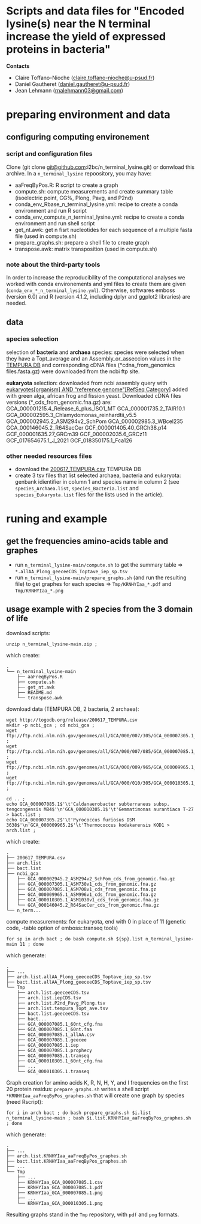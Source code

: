 # Scripts and data files for "Encoded lysine(s) near the N terminal increase the yield of expressed proteins in bacteria"

**Contacts**

- Claire Toffano-Nioche (<claire.toffano-nioche@u-psud.fr>)
- Daniel Gautheret (<daniel.gautheret@u-psud.fr>)
- Jean Lehmann (<rnalehmann03@gmail.com>)

# preparing environment and data

## configuring computing environement

### script and configuration files
Clone (git clone git@github.com:i2bc/n_terminal_lysine.git) or donwload this archive. 
In a `n_terminal_lysine` repoository, you may have:
- aaFreqByPos.R: R script to create a graph
- compute.sh: compute measurements and create summary table (isoelectric point, CG%, Plong, Pavg, and P2nd)
- conda_env_Rbase_n_terminal_lysine.yml: recipe to create a conda environment and run R script
- conda_env_compute_n_terminal_lysine.yml: recipe to create a conda environment and run shell script
- get_nt.awk: get n fisrt nucleotides for each sequence of a multiple fasta file (used in compute.sh)
- prepare_graphs.sh: prepare a shell file to create graph 
- transpose.awk: matrix transposition (used in compute.sh)

### note about the third-party tools
In order to increase the reproducibility of the computational analyses we worked with conda environements and yml files to create them are given (`conda_env_*_n_terminal_lysine.yml`). Otherwise, softwares emboss (version 6.0) and R (version 4.1.2, including dplyr and ggplot2 libraries) are needed.

## data

### species selection

selection of **bacteria** and **archaea** species: species were selected when they have a Topt_average and an Assembly_or_asseccion values in the [TEMPURA DB](http://togodb.org/db/tempura) and corresponding cDNA files (*cdna_from_genomics files.fasta.gz) were downloaded from the ncbi ftp site.

**eukaryota** selection: downloaded from ncbi assembly query with [eukaryotes[organism] AND “reference genome"[RefSeq Category]](https://www.ncbi.nlm.nih.gov/assembly/?term=eukaryotes%5borganism%5d+AND+%E2%80%9Creference+genome%22%5bRefSeq+Category%5d) added with green alga, african frog and fission yeast. 
Downloaded cDNA files versions (*_cds_from_genomic.fna.gz) are:
GCA_000001215.4_Release_6_plus_ISO1_MT GCA_000001735.2_TAIR10.1 GCA_000002595.3_Chlamydomonas_reinhardtii_v5.5 GCA_000002945.2_ASM294v2_SchPom GCA_000002985.3_WBcel235 GCA_000146045.2_R64SacCer GCF_000001405.40_GRCh38.p14 GCF_000001635.27_GRCm39 GCF_000002035.6_GRCz11 GCF_017654675.1_J_2021 GCF_018350175.1_Fca126

### other needed resources files

- download the [200617_TEMPURA.csv](http://togodb.org/release/200617_TEMPURA.csv) TEMPURA DB
- create 3 tsv files that list selected archaea, bacteria and eukaryota: genbank idientifier in column 1 and species name in column 2 (see `species_Archaea.list`, `species_Bacteria.list` and `species_Eukaryota.list` files for the lists used in the article).

# runing and example

## get the frequencies amino-acids table and graphes
- run `n_terminal_lysine-main/compute.sh` to get the summary table => `*.allAA_Plong_geeceeCDS_Toptave_iep_sp.tsv`
- run `n_terminal_lysine-main/prepare_graphs.sh` (and run the resulting file) to get graphes for each species => `Tmp/KRNHYIaa_*.pdf` and `Tmp/KRNHYIaa_*.png`

## usage example with 2 species from the 3 domain of life
download scripts:
```
unzip n_terminal_lysine-main.zip ;
```
which create: 
```
.
└── n_terminal_lysine-main
    ├── aaFreqByPos.R
    ├── compute.sh
    ├── get_nt.awk
    ├── README.md
    └── transpose.awk
```
download data (TEMPURA DB, 2 bacteria, 2 archaea):
```
wget http://togodb.org/release/200617_TEMPURA.csv
mkdir -p ncbi_gca ; cd ncbi_gca ;
wget ftp://ftp.ncbi.nlm.nih.gov/genomes/all/GCA/000/007/305/GCA_000007305.1_ASM730v1/GCA_000007305.1_ASM730v1_cds_from_genomic.fna.gz ;
wget ftp://ftp.ncbi.nlm.nih.gov/genomes/all/GCA/000/007/085/GCA_000007085.1_ASM708v1/GCA_000007085.1_ASM708v1_cds_from_genomic.fna.gz ;
wget ftp://ftp.ncbi.nlm.nih.gov/genomes/all/GCA/000/009/965/GCA_000009965.1_ASM996v1/GCA_000009965.1_ASM996v1_cds_from_genomic.fna.gz ;
wget ftp://ftp.ncbi.nlm.nih.gov/genomes/all/GCA/000/010/305/GCA_000010305.1_ASM1030v1/GCA_000010305.1_ASM1030v1_cds_from_genomic.fna.gz ;

cd .. ;
echo GCA_000007085.1$'\t'Caldanaerobacter subterraneus subsp. tengcongensis MB4$'\n'GCA_000010305.1$'\t'Gemmatimonas aurantiaca T-27 > bact.list ;
echo GCA_000007305.2$'\t'Pyrococcus furiosus DSM 3638$'\n'GCA_000009965.2$'\t'Thermococcus kodakarensis KOD1 > arch.list ;
```
which create: 
```
.
├── 200617_TEMPURA.csv
├── arch.list
├── bact.list
├── ncbi_gca
│   ├── GCA_000002945.2_ASM294v2_SchPom_cds_from_genomic.fna.gz
│   ├── GCA_000007305.1_ASM730v1_cds_from_genomic.fna.gz
│   ├── GCA_000007085.1_ASM708v1_cds_from_genomic.fna.gz
│   ├── GCA_000009965.1_ASM996v1_cds_from_genomic.fna.gz
│   ├── GCA_000010305.1_ASM1030v1_cds_from_genomic.fna.gz
│   └── GCA_000146045.2_R64SacCer_cds_from_genomic.fna.gz
└── n_term...
```
compute measurements:
for eukaryota, end with 0 in place of 11 (genetic code, -table option of emboss::transeq tools)
```
for sp in arch bact ; do bash compute.sh ${sp}.list n_terminal_lysine-main 11 ; done
```

which generate: 
```
.
├── ...
├── arch.list.allAA_Plong_geeceeCDS_Toptave_iep_sp.tsv
├── bact.list.allAA_Plong_geeceeCDS_Toptave_iep_sp.tsv
└── Tmp
    ├── arch.list.geeceeCDS.tsv
    ├── arch.list.iepCDS.tsv
    ├── arch.list.P2nd_Pavg_Plong.tsv
    ├── arch.list.tempura_Topt_ave.tsv
    ├── bact.list.geeceeCDS.tsv
    ├── bact...
    ├── GCA_000007085.1_60nt_cfg.fna
    ├── GCA_000007085.1_60nt.faa
    ├── GCA_000007085.1_allAA.csv
    ├── GCA_000007085.1.geecee
    ├── GCA_000007085.1.iep
    ├── GCA_000007085.1.prophecy
    ├── GCA_000007085.1.transeq
    ├── GCA_000010305.1_60nt_cfg.fna
    ├── ...
    └── GCA_000010305.1.transeq
```
Graph creation for amino acids K, R, N, H, Y, and I frequencies on the first 20 protein residus: 
`prepare_graphs.sh` writes a shell script `*KRNHYIaa_aaFreqByPos_graphes.sh` that will create one graph by species (need Rscript):
```
for i in arch bact ; do bash prepare_graphs.sh $i.list n_terminal_lysine-main ; bash $i.list.KRNHYIaa_aaFreqByPos_graphes.sh ; done
```
which generate: 
```
.
├── ...
├── arch.list.KRNHYIaa_aaFreqByPos_graphes.sh
├── bact.list.KRNHYIaa_aaFreqByPos_graphes.sh
├── ...
└── Tmp
    ├── ...
    ├── KRNHYIaa_GCA_000007085.1.csv
    ├── KRNHYIaa_GCA_000007085.1.pdf
    ├── KRNHYIaa_GCA_000007085.1.png
    ├── ...
    └── KRNHYIaa_GCA_000010305.1.png
```
Resulting graphs stand in the `Tmp` repository, with `pdf` and `png` formats.

